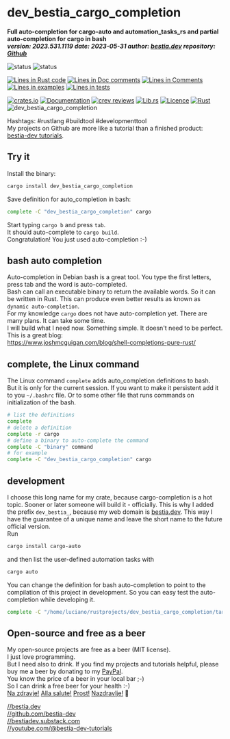[//]: # (auto_md_to_doc_comments segment start A)

# dev_bestia_cargo_completion  

[//]: # (auto_cargo_toml_to_md start)

**Full auto-completion for cargo-auto and automation_tasks_rs and partial auto-completion for cargo  in bash**  
***version: 2023.531.1119 date: 2023-05-31 author: [bestia.dev](https://bestia.dev) repository: [Github](https://github.com/bestia-dev/dev_bestia_cargo_completion)***  

[//]: # (auto_cargo_toml_to_md end)

 ![status](https://img.shields.io/badge/maintained-green)
 ![status](https://img.shields.io/badge/ready_for_use-green)

[//]: # (auto_lines_of_code start)
[![Lines in Rust code](https://img.shields.io/badge/Lines_in_Rust-57-green.svg)](https://github.com/bestia-dev/dev_bestia_cargo_completion/)
[![Lines in Doc comments](https://img.shields.io/badge/Lines_in_Doc_comments-96-blue.svg)](https://github.com/bestia-dev/dev_bestia_cargo_completion/)
[![Lines in Comments](https://img.shields.io/badge/Lines_in_comments-21-purple.svg)](https://github.com/bestia-dev/dev_bestia_cargo_completion/)
[![Lines in examples](https://img.shields.io/badge/Lines_in_examples-0-yellow.svg)](https://github.com/bestia-dev/dev_bestia_cargo_completion/)
[![Lines in tests](https://img.shields.io/badge/Lines_in_tests-0-orange.svg)](https://github.com/bestia-dev/dev_bestia_cargo_completion/)

[//]: # (auto_lines_of_code end)

 [![crates.io](https://img.shields.io/crates/v/dev_bestia_cargo_completion.svg)](https://crates.io/crates/dev_bestia_cargo_completion)
 [![Documentation](https://docs.rs/dev_bestia_cargo_completion/badge.svg)](https://docs.rs/dev_bestia_cargo_completion/)
 [![crev reviews](https://web.crev.dev/rust-reviews/badge/crev_count/dev_bestia_cargo_completion.svg)](https://web.crev.dev/rust-reviews/crate/dev_bestia_cargo_completion/)
 [![Lib.rs](https://img.shields.io/badge/Lib.rs-rust-orange.svg)](https://lib.rs/crates/dev_bestia_cargo_completion/)
 [![Licence](https://img.shields.io/badge/license-MIT-blue.svg)](https://github.com/bestia-dev/dev_bestia_cargo_completion/blob/master/LICENSE)
 [![Rust](https://github.com/bestia-dev/dev_bestia_cargo_completion/workflows/RustAction/badge.svg)](https://github.com/bestia-dev/dev_bestia_cargo_completion/)
 ![dev_bestia_cargo_completion](https://bestia.dev/webpage_hit_counter/get_svg_image/710310517.svg)

Hashtags: #rustlang #buildtool #developmenttool  
My projects on Github are more like a tutorial than a finished product: [bestia-dev tutorials](https://github.com/bestia-dev/tutorials_rust_wasm).

## Try it

Install the binary:

```bash
cargo install dev_bestia_cargo_completion
```

Save definition for auto_completion in bash:

```bash
complete -C "dev_bestia_cargo_completion" cargo
```

Start typing `cargo b` and press `tab`.  
It should auto-complete to `cargo build`.  
Congratulation! You just used auto-completion :-)  

## bash auto completion

Auto-completion in Debian bash is a great tool. You type the first letters, press tab and the word is auto-completed.  
Bash can call an executable binary to return the available words. So it can be written in Rust. This can produce even better results as known as `dynamic auto-completion`.  
For my knowledge `cargo` does not have auto-completion yet. There are many plans. It can take some time.  
I will build what I need now. Something simple. It doesn't need to be perfect.  
This is a great blog:  
<https://www.joshmcguigan.com/blog/shell-completions-pure-rust/>

## complete, the Linux command

The Linux command `complete` adds auto_completion definitions to bash.  
But it is only for the current session. If you want to make it persistent add it to you `~/.bashrc` file. Or to some other file that runs commands on initialization of the bash.  

```bash
# list the definitions
complete
# delete a definition
complete -r cargo
# define a binary to auto-complete the command
complete -C "binary" command
# for example
complete -C "dev_bestia_cargo_completion" cargo
```

## development

I choose this long name for my crate, because cargo-completion is a hot topic. Sooner or later someone will build it - officially. This is why I added the prefix `dev_bestia_`, because my web domain is [bestia.dev](https://bestia.dev). This way I have the guarantee of a unique name and leave the short name to the future official version.  
Run

```bash
cargo install cargo-auto
```

and then list the user-defined automation tasks with

```bash
cargo auto
```  

You can change the definition for bash auto-completion to point to the compilation of this project in development. So you can easy test the auto-completion while developing it.

```bash
complete -C "/home/luciano/rustprojects/dev_bestia_cargo_completion/target/debug/dev_bestia_cargo_completion" cargo
```

## Open-source and free as a beer

My open-source projects are free as a beer (MIT license).  
I just love programming.  
But I need also to drink. If you find my projects and tutorials helpful, please buy me a beer by donating to my [PayPal](https://paypal.me/LucianoBestia).  
You know the price of a beer in your local bar ;-)  
So I can drink a free beer for your health :-)  
[Na zdravje!](https://translate.google.com/?hl=en&sl=sl&tl=en&text=Na%20zdravje&op=translate) [Alla salute!](https://dictionary.cambridge.org/dictionary/italian-english/alla-salute) [Prost!](https://dictionary.cambridge.org/dictionary/german-english/prost) [Nazdravlje!](https://matadornetwork.com/nights/how-to-say-cheers-in-50-languages/) 🍻

[//bestia.dev](https://bestia.dev)  
[//github.com/bestia-dev](https://github.com/bestia-dev)  
[//bestiadev.substack.com](https://bestiadev.substack.com)  
[//youtube.com/@bestia-dev-tutorials](https://youtube.com/@bestia-dev-tutorials)  

[//]: # (auto_md_to_doc_comments segment end A)
